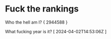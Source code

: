 # Fuck the rankings

Who the hell am I?
{ 2944588 }

What fucking year is it?
[ 2024-04-02T14:53:06Z ]

